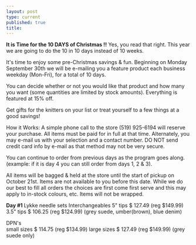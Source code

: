 ```yaml
---
layout: post
type: current
published: true
title: 
---
```


<strong>It is Time for the 10 DAYS of Christmas !!</strong>
Yes, you read that right. This year we are going to do the 10 in 10 days instead of 10 weeks.

It's time to enjoy some pre-Christmas savings & fun.
Beginning on Monday September 30th we will be e-mailing you a feature product each business weekday (Mon-Fri), for a total of 10 days.

You can decide whether or not you would like that product and how many you want (some quantities are limited by stock amounts).
Everything is featured at 15% off. 

Get gifts for the knitters on your list or treat yourself to a few things at a good savings!

How it Works:
A simple phone call to the store (519) 925-6194 will reserve your purchase. All items must be paid for in full at that time. Alternately, you may e-mail us with your selection and a contact number. DO NOT send credit card info by e-mail as that method may not be very secure.

You can continue to order from previous days as the program goes along. (example: if it is day 4 you can still order from days 1, 2 & 3).

All items will be bagged & held at the store until the start of pickup on October 21st. Items are not available to you before this date. While we do our best to fill all orders the choices are first come first serve and this may apply to in-stock colours, etc. Items will not be wrapped.


<strong>Day #1 </strong> 
Lykke needle sets 
Interchangeables
5" tips   $ 127.49     (reg $149.99)
3.5" tips  $ 106.25   (reg $124.99)
(grey suede, umber(brown), blue denim)

DPN's   
small sizes  $ 114.75    (reg $134.99)
large sizes   $ 127.49     (reg $149.99)
(grey suede only)

